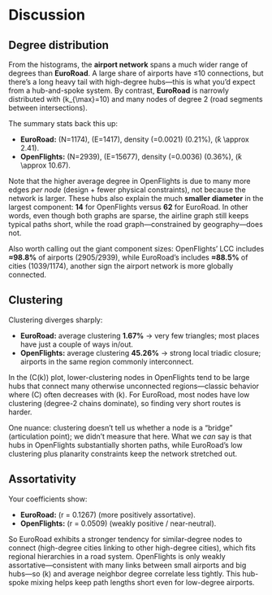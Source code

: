 # Discussion

## Degree distribution

From the histograms, the **airport network** spans a much wider range of degrees than **EuroRoad**. A large share of airports have ≤10 connections, but there’s a long heavy tail with high-degree hubs—this is what you’d expect from a hub-and-spoke system. By contrast, **EuroRoad** is narrowly distributed with \(k_{\max}=10\) and many nodes of degree 2 (road segments between intersections).

The summary stats back this up:

- **EuroRoad:** \(N=1174\), \(E=1417\), density \(=0.0021\) (0.21%), \(̄k \approx 2.41\).  
- **OpenFlights:** \(N=2939\), \(E=15677\), density \(=0.0036\) (0.36%), \(̄k \approx 10.67\).

Note that the higher average degree in OpenFlights is due to many more edges *per node* (design + fewer physical constraints), not because the network is larger. These hubs also explain the much **smaller diameter** in the largest component: **14** for OpenFlights versus **62** for EuroRoad. In other words, even though both graphs are sparse, the airline graph still keeps typical paths short, while the road graph—constrained by geography—does not.

Also worth calling out the giant component sizes: OpenFlights’ LCC includes **≈98.8%** of airports (2905/2939), while EuroRoad’s includes **≈88.5%** of cities (1039/1174), another sign the airport network is more globally connected.

## Clustering

Clustering diverges sharply:

- **EuroRoad:** average clustering **1.67%** → very few triangles; most places have just a couple of ways in/out.  
- **OpenFlights:** average clustering **45.26%** → strong local triadic closure; airports in the same region commonly interconnect.

In the \(C(k)\) plot, lower-clustering nodes in OpenFlights tend to be large hubs that connect many otherwise unconnected regions—classic behavior where \(C\) often decreases with \(k\). For EuroRoad, most nodes have low clustering (degree-2 chains dominate), so finding very short routes is harder.

One nuance: clustering doesn’t tell us whether a node is a “bridge” (articulation point); we didn’t measure that here. What we *can* say is that hubs in OpenFlights substantially shorten paths, while EuroRoad’s low clustering plus planarity constraints keep the network stretched out.

## Assortativity

Your coefficients show:

- **EuroRoad:** \(r = 0.1267\) (more positively assortative).  
- **OpenFlights:** \(r = 0.0509\) (weakly positive / near-neutral).

So EuroRoad exhibits a stronger tendency for similar-degree nodes to connect (high-degree cities linking to other high-degree cities), which fits regional hierarchies in a road system. OpenFlights is only weakly assortative—consistent with many links between small airports and big hubs—so \(k\) and average neighbor degree correlate less tightly. This hub-spoke mixing helps keep path lengths short even for low-degree airports.
